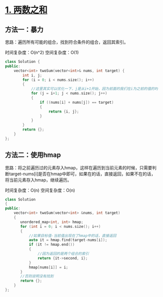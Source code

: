 # [1. 两数之和](https://leetcode-cn.com/problems/two-sum/)

## 方法一：暴力
思路：遍历所有可能的组合，找到符合条件的组合，返回其索引。

时间复杂度：O(n^2)
空间复杂度：O(1)

```cpp title="bubble_sort.cpp"
class Solution {
public:
    vector<int> twoSum(vector<int>& nums, int target) {
        int i, j;
        for (i = 0; i < nums.size(); i++)
        {
            //这里其实可以优化一下，j是从i+1开始，因为前面的我们在i为之前的值的时候就已经判断过了
            for (j = i+1; j < nums.size(); j++)
            {
                if ((nums[i] + nums[j]) == target) 
                {
                    return {i, j};
                }
            }
        }
        return {};
    }
};
```

## 方法二：使用hmap

思路：将之前遍历过的元素存入hmap，这样在遍历到当前元素的时候，只需要判断target-nums[i]是否在hmap中即可，如果在的话，直接返回，如果不在的话，将当前元素存入hmap，继续遍历。

时间复杂度：O(n)
空间复杂度：O(n)

```cpp
class Solution
{
public:
    vector<int> twoSum(vector<int> &nums, int target)
    {
       unordered_map<int, int> hmap;
       for (int i = 0; i < nums.size(); i++)
       {
           //如果目标值-当前值出现在了hmap中的话，直接返回
           auto it = hmap.find(target-nums[i]);
           if (it != hmap.end())
           {
               //因为返回的是两个组合的索引
               return {it->second, i};
           }
           hmap[nums[i]] = i;
       }
       //否则说明没有找到
       return {};
    }
};
```

